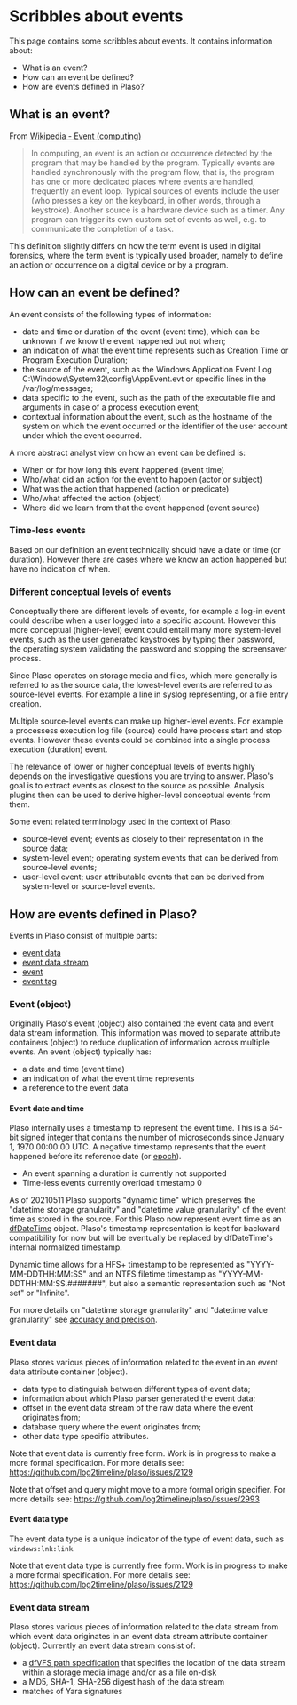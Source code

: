 # Scribbles about events

This page contains some scribbles about events. It contains information about:

* What is an event?
* How can an event be defined?
* How are events defined in Plaso?

## What is an event?

From [Wikipedia - Event (computing)](https://en.wikipedia.org/wiki/Event_%28computing%29)

> In computing, an event is an action or occurrence detected by the program that may be handled by the program. Typically events are handled synchronously with the program flow, that is, the program has one or more dedicated places where events are handled, frequently an event loop. Typical sources of events include the user (who presses a key on the keyboard, in other words, through a keystroke). Another source is a hardware device such as a timer. Any program can trigger its own custom set of events as well, e.g. to communicate the completion of a task.

This definition slightly differs on how the term event is used in digital
forensics, where the term event is typically used broader, namely to define
an action or occurrence on a digital device or by a program.

## How can an event be defined?

An event consists of the following types of information:

* date and time or duration of the event (event time), which can be unknown if we know the event happened but not when;
* an indication of what the event time represents such as Creation Time or Program Execution Duration;
* the source of the event, such as the Windows Application Event Log C:\Windows\System32\config\AppEvent.evt or specific lines in the /var/log/messages;
* data specific to the event, such as the path of the executable file and arguments in case of a process execution event;
* contextual information about the event, such as the hostname of the system on which the event occurred or the identifier of the user account under which the event occurred.

A more abstract analyst view on how an event can be defined is:

* When or for how long this event happened (event time)
* Who/what did an action for the event to happen (actor or subject)
* What was the action that happened (action or predicate)
* Who/what affected the action (object)
* Where did we learn from that the event happened (event source)

### Time-less events

Based on our definition an event technically should have a date or time (or
duration). However there are cases where we know an action happened but have no
indication of when.

### Different conceptual levels of events

Conceptually there are different levels of events, for example a log-in event
could describe when a user logged into a specific account. However this more
conceptual (higher-level) event could entail many more system-level events, such
as the user generated keystrokes by typing their password, the operating system
validating the password and stopping the screensaver process.

Since Plaso operates on storage media and files, which more generally is
referred to as the source data, the lowest-level events are referred to as
source-level events. For example a line in syslog representing, or a file entry
creation.

Multiple source-level events can make up higher-level events. For example
a processess execution log file (source) could have process start and stop
events. However these events could be combined into a single process execution
(duration) event.

The relevance of lower or higher conceptual levels of events highly depends on
the investigative questions you are trying to answer. Plaso's goal is to extract
events as closest to the source as possible. Analysis plugins then can be used
to derive higher-level conceptual events from them.

Some event related terminology used in the context of Plaso:

* source-level event; events as closely to their representation in the source data;
* system-level event; operating system events that can be derived from source-level events;
* user-level event; user attributable events that can be derived from system-level or source-level events.

## How are events defined in Plaso?

Events in Plaso consist of multiple parts:

* [event data](https://github.com/log2timeline/plaso/blob/48d83b11a3dcf8d191ccf441ef5aa29a2541e04c/plaso/containers/events.py#L10)
* [event data stream](https://github.com/log2timeline/plaso/blob/main/plaso/containers/events.py#L95)
* [event](https://github.com/log2timeline/plaso/blob/main/plaso/containers/events.py#L123)
* [event tag](https://github.com/log2timeline/plaso/blob/main/plaso/containers/events.py#L192)

### Event (object)

Originally Plaso's event (object) also contained the event data and event
data stream information. This information was moved to separate attribute
containers (object) to reduce duplication of information across multiple
events. An event (object) typically has:

* a date and time (event time)
* an indication of what the event time represents
* a reference to the event data

#### Event date and time

Plaso internally uses a timestamp to represent the event time. This is a 64-bit
signed integer that contains the number of microseconds since January 1, 1970
00:00:00 UTC. A negative timestamp represents that the event happened before
its reference date (or [epoch](https://en.wikipedia.org/wiki/Epoch_(reference_date))).

* An event spanning a duration is currently not supported
* Time-less events currently overload timestamp 0

As of 20210511 Plaso supports "dynamic time" which preserves the "datetime
storage granularity" and "datetime value granularity" of the event time as
stored in the source. For this Plaso now represent event time as an
[dfDateTime](https://github.com/log2timeline/dfdatetime) object. Plaso's
timestamp representation is kept for backward compatibility for now but will
be eventually be replaced by dfDateTime's internal normalized timestamp.

Dynamic time allows for a HFS+ timestamp to be represented as
"YYYY-MM-DDTHH:MM:SS" and an NTFS filetime timestamp as
"YYYY-MM-DDTHH:MM:SS.#######", but also a semantic representation such as
"Not set" or "Infinite".

For more details on "datetime storage granularity" and "datetime value
granularity" see [accuracy and precision](https://dfdatetime.readthedocs.io/en/latest/sources/Date-and-time-values.html#accuracy-and-precision).

### Event data

Plaso stores various pieces of information related to the event in an event
data attribute container (object). 

* data type to distinguish between different types of event data;
* information about which Plaso parser generated the event data;
* offset in the event data stream of the raw data where the event originates from;
* database query where the event originates from;
* other data type specific attributes.

Note that event data is currently free form. Work is in progress to make
a more formal specification. For more details see: https://github.com/log2timeline/plaso/issues/2129

Note that offset and query might move to a more formal origin specifier. For
more details see: https://github.com/log2timeline/plaso/issues/2993

#### Event data type

The event data type is a unique indicator of the type of event data, such as
`windows:lnk:link`.

Note that event data type is currently free form. Work is in progress to make
a more formal specification. For more details see: https://github.com/log2timeline/plaso/issues/2129

### Event data stream

Plaso stores various pieces of information related to the data stream from
which event data originates in an event data stream attribute container
(object). Currently an event data stream consist of:

* a [dfVFS path specification](https://dfvfs.readthedocs.io/en/latest/sources/Path-specifications.html) that specifies the location of the data stream within a storage media image and/or as a file on-disk
* a MD5, SHA-1, SHA-256 digest hash of the data stream
* matches of Yara signatures

